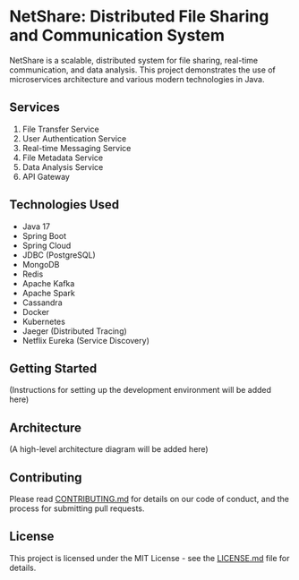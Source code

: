 # NetShare: Distributed File Sharing and Communication System

NetShare is a scalable, distributed system for file sharing, real-time communication, and data analysis. This project demonstrates the use of microservices architecture and various modern technologies in Java.

## Services

1. File Transfer Service
2. User Authentication Service
3. Real-time Messaging Service
4. File Metadata Service
5. Data Analysis Service
6. API Gateway

## Technologies Used

- Java 17
- Spring Boot
- Spring Cloud
- JDBC (PostgreSQL)
- MongoDB
- Redis
- Apache Kafka
- Apache Spark
- Cassandra
- Docker
- Kubernetes
- Jaeger (Distributed Tracing)
- Netflix Eureka (Service Discovery)

## Getting Started

(Instructions for setting up the development environment will be added here)

## Architecture

(A high-level architecture diagram will be added here)

## Contributing

Please read [CONTRIBUTING.md](CONTRIBUTING.md) for details on our code of conduct, and the process for submitting pull requests.

## License

This project is licensed under the MIT License - see the [LICENSE.md](LICENSE.md) file for details.